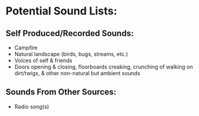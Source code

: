# Potential Sound Lists:

## Self Produced/Recorded Sounds:
* Campfire
* Natural landscape (birds, bugs, streams, etc.)
* Voices of self & friends
* Doors opening & closing, floorboards creaking, crunching of walking on dirt/twigs, & other non-natural but ambient sounds

## Sounds From Other Sources:
* Radio song(s)
